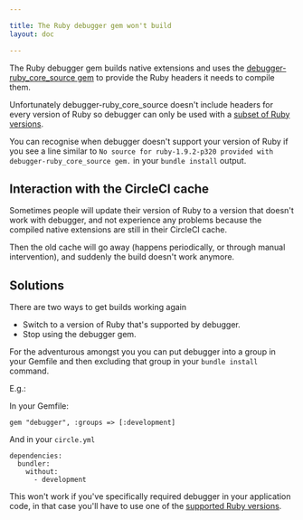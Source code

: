 ```yaml
---

title: The Ruby debugger gem won't build
layout: doc

---
```


The Ruby debugger gem builds native extensions and uses the
[debugger-ruby_core_source gem](https://github.com/cldwalker/debugger-ruby_core_source)
to provide the Ruby headers it needs to compile them.

Unfortunately debugger-ruby_core_source doesn't include headers for every
version of Ruby so debugger can only be used with a
[subset of Ruby versions](https://github.com/cldwalker/debugger-ruby_core_source/tree/master/lib/debugger/ruby_core_source).

You can recognise when debugger doesn't support your version of Ruby if you see a line similar to
`No source for ruby-1.9.2-p320 provided with debugger-ruby_core_source gem.`
in your `bundle install` output.

## Interaction with the CircleCI cache

Sometimes people will update their version of Ruby to a version that doesn't
work with debugger, and not experience any problems because the compiled
native extensions are still in their CircleCI cache.

Then the old cache will go away (happens periodically, or through manual
intervention), and suddenly the build doesn't work anymore.

## Solutions

There are two ways to get builds working again

*   Switch to a version of Ruby that's supported by debugger.
*   Stop using the debugger gem.

For the adventurous amongst you you can put debugger into a group in your
Gemfile and then excluding that group in your `bundle install`
command.

E.g.:

In your Gemfile:

```
gem "debugger", :groups => [:development]
```

And in your `circle.yml`

```
dependencies:
  bundler:
    without:
      - development
```

This won't work if you've specifically required debugger in your application
code, in that case you'll have to use one of the
[supported Ruby versions](https://github.com/cldwalker/debugger-ruby_core_source/tree/master/lib/debugger/ruby_core_source).
